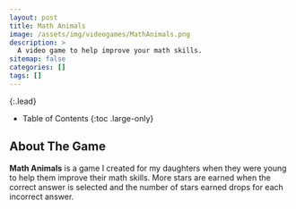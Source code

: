 ```yaml
---
layout: post
title: Math Animals
image: /assets/img/videogames/MathAnimals.png
description: >
  A video game to help improve your math skills.
sitemap: false
categories: []
tags: []
---
```


{:.lead}

- Table of Contents
{:toc .large-only}

## About The Game

**Math Animals** is a game I created for my daughters when they were young to help them improve their math skills.  More stars are earned when the correct answer is selected and the number of stars earned drops for each incorrect answer.
